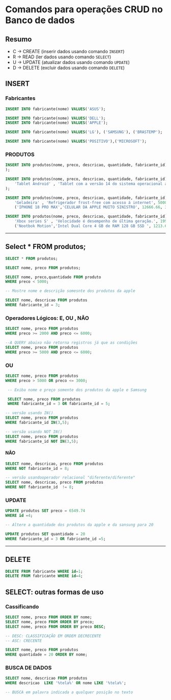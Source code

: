 # Comandos para operações CRUD no Banco de dados

## Resumo

- C -> CREATE (inserir dados usando comando `INSERT`)
- R -> READ (ler dados usando comando `SELECT`)
- U -> UPDATE (atualizar dados usando comando `UPDATE`)
- D -> DELETE (excluir dados usando comando `DELETE`)

## INSERT

### Fabricantes

```sql
INSERT INTO fabricante(nome) VALUES('ASUS'); 

INSERT INTO fabricante(nome) VALUES('DELL'); 
INSERT INTO fabricante(nome) VALUES('APPLE'); 

INSERT INTO fabricante(nome) VALUES('LG'), ('SAMSUNG'), ('BRASTEMP'); 

INSERT INTO fabricante(nome) VALUES('POSITIVO'),('MICROSOFT');

```

### PRODUTOS

```sql
INSERT INTO produtos(nome, preco, descricao, quantidade, fabricante_id) VALUES('ULTRABOOK', 3500,'Equipamento de última geração cheio de recursos, com processador Intel Core i9 do balacobaco', 7,2 --id do fabricante Dell
);

INSERT INTO produtos(nome, preco, descricao, quantidade, fabricante_id) VALUES(
    'Tablet Android' , 'Tablet com a versão 14 do sistema operacional android, possui tela de 10 polegadas e armazenamento de 128 GB, 64 GB de RAM porque o eliel perguntou.',1500.99, 5,5
);

INSERT INTO produtos(nome, preco, descricao, quantidade, fabricante_id) VALUES(
    'Geladeira' , 'Refrigerador frost-free com acesso á internet', 5000, 12, 6),
    ('IPHONE 18 PRO MAX','CELULAR DA APPLE MUITO SINISTRO', 12666.66, 3, 3),('iPAD MINI','Tablet apple com tela de tv', 4999.01, 5, 3);

INSERT INTO produtos(nome, preco, descricao, quantidade, fabricante_id) VALUES(
    'Xbox series S' , 'Velocidade é desempenho de última geração.', 1997, 5, 8),
    ('Nootbok Motion','Intel Dual Core 4 GB de RAM 128 GB SSD ', 1213.65, 8, 7);
```

---

## Select * FROM produtos;

```sql
SELECT * FROM produtos;

SELECT nome, preco FROM produtos;

SELECT nome, preco,quantidade FROM produto 
WHERE preco < 5000;

-- Mostre nome e descrição somesnte dos produtos da apple

SELECT nome, descricao FROM produtos
WHERE fabricante_id = 3;
```

### Operadores Lógicos: E, OU , NÃO

```SQL
SELECT nome, preco FROM produtos
WHERE preco >= 2000 AND preco <= 6000;

--A QUERY abaixo não retorna registros já que as condições 
SELECT nome, preco FROM produtos
WHERE preco >= 5000 AND preco <= 6000;
```

### OU

```SQL
SELECT nome, preco FROM produtos
WHERE preco > 5000 OR preco <= 3000;

 -- Exiba nome e preço somente dos produtos da apple e Samsung

 SELECT nome, preco FROM produtos
 WHERE fabricante_id = 3 OR fabricante_id = 5;

-- versão usando IN()
SELECT nome, preco FROM produtos
WHERE fabricante_id IN(3,5);

-- versão usando NOT IN()
SELECT nome, preco FROM produtos
WHERE fabricante_id NOT IN(3,5);
```

#### NÃO
```SQL
SELECT nome, descricao, preco FROM produtos
WHERE NOT fabricante_id = 8;

-- versão usandooperador relacional "diferente/diferente"
SELECT nome, descricao, preco FROM produtos
WHERE NOT fabricante_id  != 8;
```

### UPDATE

```SQL
UPDATE produtos SET preco = 6549.74
WHERE id =4;

-- Altere a quantidade dos produtos da apple e da sansung para 20

UPDATE produtos SET quantidade = 20
WHERE fabricante_id = 3 OR fabricante_id =5;
```

---
## DELETE

```SQL
DELETE FROM fabricante WHERE id=1;
DELETE FROM fabricante WHERE id=4;
```

## SELECT: outras formas de uso

### Cassificando
```SQL
SELECT nome, preco FROM ORDER BY nome;
SELECT nome, preco FROM ORDER BY preco;
SELECT nome, preco FROM ORDER BY preco DESC;

-- DESC: CLASSIFICAÇÃO EM ORDEM DECRECENTE
-- ASC: CRECENTE

SELECT nome, preco FROM produtos 
WHERE quantidade = 20 ORDER BY nome;
```

### BUSCA DE DADOS 
```SQL
SELECT nome, descricao FROM produtos
WHERE descricao  LIKE '%tela%' OR nome LIKE '%tela%';

-- BUSCA em palavra indicada a qualquer posição no texto
```